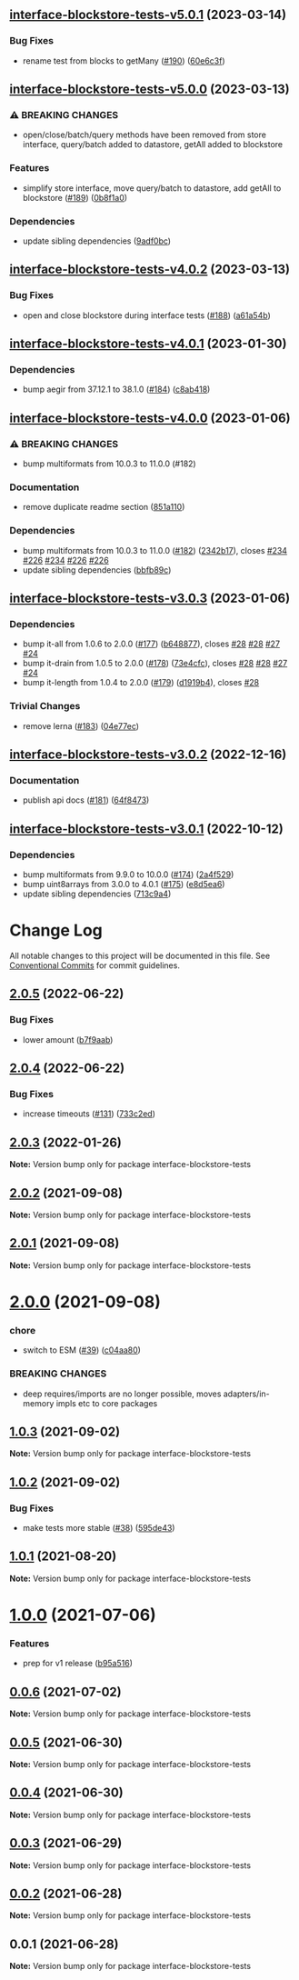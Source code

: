 ## [interface-blockstore-tests-v5.0.1](https://github.com/ipfs/js-ipfs-interfaces/compare/interface-blockstore-tests-v5.0.0...interface-blockstore-tests-v5.0.1) (2023-03-14)


### Bug Fixes

* rename test from blocks to getMany ([#190](https://github.com/ipfs/js-ipfs-interfaces/issues/190)) ([60e6c3f](https://github.com/ipfs/js-ipfs-interfaces/commit/60e6c3f44596ff8fc7906f7d5fe86f8ebdf227d1))

## [interface-blockstore-tests-v5.0.0](https://github.com/ipfs/js-ipfs-interfaces/compare/interface-blockstore-tests-v4.0.2...interface-blockstore-tests-v5.0.0) (2023-03-13)


### ⚠ BREAKING CHANGES

* open/close/batch/query methods have been removed from store interface, query/batch added to datastore, getAll added to blockstore

### Features

* simplify store interface, move query/batch to datastore, add getAll to blockstore ([#189](https://github.com/ipfs/js-ipfs-interfaces/issues/189)) ([0b8f1a0](https://github.com/ipfs/js-ipfs-interfaces/commit/0b8f1a0d7644b32395059db250b301d3d5f024cb))


### Dependencies

* update sibling dependencies ([9adf0bc](https://github.com/ipfs/js-ipfs-interfaces/commit/9adf0bc4c1b63ef0ae06ab5cb2f3dc19d83bc1a7))

## [interface-blockstore-tests-v4.0.2](https://github.com/ipfs/js-ipfs-interfaces/compare/interface-blockstore-tests-v4.0.1...interface-blockstore-tests-v4.0.2) (2023-03-13)


### Bug Fixes

* open and close blockstore during interface tests ([#188](https://github.com/ipfs/js-ipfs-interfaces/issues/188)) ([a61a54b](https://github.com/ipfs/js-ipfs-interfaces/commit/a61a54ba53fa06800e91ea933924615fe6df5b01))

## [interface-blockstore-tests-v4.0.1](https://github.com/ipfs/js-ipfs-interfaces/compare/interface-blockstore-tests-v4.0.0...interface-blockstore-tests-v4.0.1) (2023-01-30)


### Dependencies

* bump aegir from 37.12.1 to 38.1.0 ([#184](https://github.com/ipfs/js-ipfs-interfaces/issues/184)) ([c8ab418](https://github.com/ipfs/js-ipfs-interfaces/commit/c8ab418db835a6beefbb44c3ba9176779cebcd0d))

## [interface-blockstore-tests-v4.0.0](https://github.com/ipfs/js-ipfs-interfaces/compare/interface-blockstore-tests-v3.0.3...interface-blockstore-tests-v4.0.0) (2023-01-06)


### ⚠ BREAKING CHANGES

* bump multiformats from 10.0.3 to 11.0.0 (#182)

### Documentation

* remove duplicate readme section ([851a110](https://github.com/ipfs/js-ipfs-interfaces/commit/851a11033140e7ae0996adeaf880d6554d12837c))


### Dependencies

* bump multiformats from 10.0.3 to 11.0.0 ([#182](https://github.com/ipfs/js-ipfs-interfaces/issues/182)) ([2342b17](https://github.com/ipfs/js-ipfs-interfaces/commit/2342b170dd69b1e055c6eda07cdd4e07ed1f9a4c)), closes [#234](https://github.com/ipfs/js-ipfs-interfaces/issues/234) [#226](https://github.com/ipfs/js-ipfs-interfaces/issues/226) [#234](https://github.com/ipfs/js-ipfs-interfaces/issues/234) [#226](https://github.com/ipfs/js-ipfs-interfaces/issues/226) [#226](https://github.com/ipfs/js-ipfs-interfaces/issues/226)
* update sibling dependencies ([bbfb89c](https://github.com/ipfs/js-ipfs-interfaces/commit/bbfb89cbae37e0442df774e4dab63399c1e76d15))

## [interface-blockstore-tests-v3.0.3](https://github.com/ipfs/js-ipfs-interfaces/compare/interface-blockstore-tests-v3.0.2...interface-blockstore-tests-v3.0.3) (2023-01-06)


### Dependencies

* bump it-all from 1.0.6 to 2.0.0 ([#177](https://github.com/ipfs/js-ipfs-interfaces/issues/177)) ([b648877](https://github.com/ipfs/js-ipfs-interfaces/commit/b648877c5afb625c7d1e13efd3e0f72d125de734)), closes [#28](https://github.com/ipfs/js-ipfs-interfaces/issues/28) [#28](https://github.com/ipfs/js-ipfs-interfaces/issues/28) [#27](https://github.com/ipfs/js-ipfs-interfaces/issues/27) [#24](https://github.com/ipfs/js-ipfs-interfaces/issues/24)
* bump it-drain from 1.0.5 to 2.0.0 ([#178](https://github.com/ipfs/js-ipfs-interfaces/issues/178)) ([73e4cfc](https://github.com/ipfs/js-ipfs-interfaces/commit/73e4cfcf41178fe6e27f0c7b431fb9511e1dda47)), closes [#28](https://github.com/ipfs/js-ipfs-interfaces/issues/28) [#28](https://github.com/ipfs/js-ipfs-interfaces/issues/28) [#27](https://github.com/ipfs/js-ipfs-interfaces/issues/27) [#24](https://github.com/ipfs/js-ipfs-interfaces/issues/24)
* bump it-length from 1.0.4 to 2.0.0 ([#179](https://github.com/ipfs/js-ipfs-interfaces/issues/179)) ([d1919b4](https://github.com/ipfs/js-ipfs-interfaces/commit/d1919b40f4ec7ec0a20e0283d063e8b030ddc875)), closes [#28](https://github.com/ipfs/js-ipfs-interfaces/issues/28)


### Trivial Changes

* remove lerna ([#183](https://github.com/ipfs/js-ipfs-interfaces/issues/183)) ([04e77ec](https://github.com/ipfs/js-ipfs-interfaces/commit/04e77ec37ca5857b6156dd211f07a61eddcf19b0))

## [interface-blockstore-tests-v3.0.2](https://github.com/ipfs/js-ipfs-interfaces/compare/interface-blockstore-tests-v3.0.1...interface-blockstore-tests-v3.0.2) (2022-12-16)


### Documentation

* publish api docs ([#181](https://github.com/ipfs/js-ipfs-interfaces/issues/181)) ([64f8473](https://github.com/ipfs/js-ipfs-interfaces/commit/64f8473a1d646eda431972afb489ac81d23248fa))

## [interface-blockstore-tests-v3.0.1](https://github.com/ipfs/js-ipfs-interfaces/compare/interface-blockstore-tests-v3.0.0...interface-blockstore-tests-v3.0.1) (2022-10-12)


### Dependencies

* bump multiformats from 9.9.0 to 10.0.0 ([#174](https://github.com/ipfs/js-ipfs-interfaces/issues/174)) ([2a4f529](https://github.com/ipfs/js-ipfs-interfaces/commit/2a4f529e4a4087fb048b337fbaeedffb939f2ebd))
* bump uint8arrays from 3.0.0 to 4.0.1 ([#175](https://github.com/ipfs/js-ipfs-interfaces/issues/175)) ([e8d5ea6](https://github.com/ipfs/js-ipfs-interfaces/commit/e8d5ea63feaaaf379890171f4660bfd8f1cfef5e))
* update sibling dependencies ([713c9a4](https://github.com/ipfs/js-ipfs-interfaces/commit/713c9a4bda345f488c273b3d55959fb47e9420ed))

# Change Log

All notable changes to this project will be documented in this file.
See [Conventional Commits](https://conventionalcommits.org) for commit guidelines.

## [2.0.5](https://github.com/ipfs/interface-blockstore/compare/interface-blockstore-tests@2.0.4...interface-blockstore-tests@2.0.5) (2022-06-22)


### Bug Fixes

* lower amount ([b7f9aab](https://github.com/ipfs/interface-blockstore/commit/b7f9aab399b026d34521aad5a9c3757baa60cb4d))





## [2.0.4](https://github.com/ipfs/interface-blockstore/compare/interface-blockstore-tests@2.0.3...interface-blockstore-tests@2.0.4) (2022-06-22)


### Bug Fixes

* increase timeouts ([#131](https://github.com/ipfs/interface-blockstore/issues/131)) ([733c2ed](https://github.com/ipfs/interface-blockstore/commit/733c2edb32a3aa3a54c6cf2d39f780bd6018010b))





## [2.0.3](https://github.com/ipfs/interface-blockstore/compare/interface-blockstore-tests@2.0.2...interface-blockstore-tests@2.0.3) (2022-01-26)

**Note:** Version bump only for package interface-blockstore-tests





## [2.0.2](https://github.com/ipfs/interface-blockstore/compare/interface-blockstore-tests@2.0.1...interface-blockstore-tests@2.0.2) (2021-09-08)

**Note:** Version bump only for package interface-blockstore-tests





## [2.0.1](https://github.com/ipfs/interface-blockstore/compare/interface-blockstore-tests@2.0.0...interface-blockstore-tests@2.0.1) (2021-09-08)

**Note:** Version bump only for package interface-blockstore-tests





# [2.0.0](https://github.com/ipfs/interface-blockstore/compare/interface-blockstore-tests@1.0.3...interface-blockstore-tests@2.0.0) (2021-09-08)


### chore

* switch to ESM ([#39](https://github.com/ipfs/interface-blockstore/issues/39)) ([c04aa80](https://github.com/ipfs/interface-blockstore/commit/c04aa80d48a84b681962cae227dd2628e7d35cb5))


### BREAKING CHANGES

* deep requires/imports are no longer possible, moves adapters/in-memory impls etc to core packages





## [1.0.3](https://github.com/ipfs/interface-blockstore/compare/interface-blockstore-tests@1.0.2...interface-blockstore-tests@1.0.3) (2021-09-02)

**Note:** Version bump only for package interface-blockstore-tests





## [1.0.2](https://github.com/ipfs/interface-blockstore/compare/interface-blockstore-tests@1.0.1...interface-blockstore-tests@1.0.2) (2021-09-02)


### Bug Fixes

* make tests more stable ([#38](https://github.com/ipfs/interface-blockstore/issues/38)) ([595de43](https://github.com/ipfs/interface-blockstore/commit/595de438cbb5bda7444bdd8c4ce561215855d190))





## [1.0.1](https://github.com/ipfs/interface-blockstore/compare/interface-blockstore-tests@1.0.0...interface-blockstore-tests@1.0.1) (2021-08-20)

**Note:** Version bump only for package interface-blockstore-tests





# [1.0.0](https://github.com/ipfs/interface-blockstore/compare/interface-blockstore-tests@0.0.6...interface-blockstore-tests@1.0.0) (2021-07-06)


### Features

* prep for v1 release ([b95a516](https://github.com/ipfs/interface-blockstore/commit/b95a51610738e8ce6b5e29e9769f19f98e525a94))





## [0.0.6](https://github.com/ipfs/interface-blockstore/compare/interface-blockstore-tests@0.0.5...interface-blockstore-tests@0.0.6) (2021-07-02)

**Note:** Version bump only for package interface-blockstore-tests





## [0.0.5](https://github.com/ipfs/interface-blockstore/compare/interface-blockstore-tests@0.0.4...interface-blockstore-tests@0.0.5) (2021-06-30)

**Note:** Version bump only for package interface-blockstore-tests





## [0.0.4](https://github.com/ipfs/interface-blockstore/compare/interface-blockstore-tests@0.0.3...interface-blockstore-tests@0.0.4) (2021-06-30)

**Note:** Version bump only for package interface-blockstore-tests





## [0.0.3](https://github.com/ipfs/interface-blockstore/compare/interface-blockstore-tests@0.0.2...interface-blockstore-tests@0.0.3) (2021-06-29)

**Note:** Version bump only for package interface-blockstore-tests





## [0.0.2](https://github.com/ipfs/interface-blockstore/compare/interface-blockstore-tests@0.0.1...interface-blockstore-tests@0.0.2) (2021-06-28)

**Note:** Version bump only for package interface-blockstore-tests





## 0.0.1 (2021-06-28)

**Note:** Version bump only for package interface-blockstore-tests
